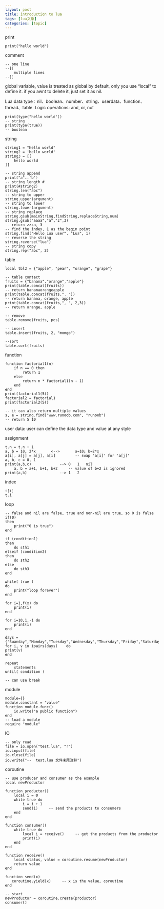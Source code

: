 ```yaml
---
layout: post
title: introduction to lua 
tags: [lua文章]
categories: [topic]
---
```

print

    
    
    print("hello world")
    

comment

    
    
    -- one line
    --[[
    	multiple lines
    --]]
    

global variable, value is treated as global by default, only you use “local”
to define it. if you awnt to delete it, just set it as nil.

Lua data type：nil、boolean、number、string、userdata、function、thread、table. Logic
operations: and, or, not

    
    
    print(type("hello world"))
    -- string
    print(type(true))
    -- boolean
    

string

    
    
    string1 = "hello world"
    string2 = 'hello world'
    string3 = [[
    	hello world
    ]]
    
    -- string append
    print("a"..'b')
    -- string length #
    print(#string2)
    string.len("abc")
    -- string to upper
    string.upper(argument)
    -- string to lower
    string.lower(argument)
    -- string replace 
    string.gsub(mainString,findString,replaceString,num)
    string.gsub("aaaa","a","z",3)
    -- return zzza, 3
    -- find the index, 1 as the begin point
    string.find("Hello Lua user", "Lua", 1)
    -- reverse the string
    string.reverse("lua") 
    -- string copy
    string.rep("abc", 2)
    

table

    
    
    local tbl2 = {"apple", "pear", "orange", "grape"}
    
    -- table contact
    fruits = {"banana","orange","apple"}
    print(table.concat(fruits))
    -- return bananaorangeapple
    print(table.concat(fruits,", "))
    -- return banana, orange, apple
    print(table.concat(fruits,", ", 2,3))
    -- return orange, apple
    
    -- remove 
    table.remove(fruits, pos)
    
    -- insert
    table.insert(fruits, 2, "mongo")
    
    --sort
    table.sort(fruits)
    

function

    
    
    function factorial1(n)
    	if n == 0 then
        	return 1
    	else
        	return n * factorial1(n - 1)
    	end
    end
    print(factorial1(5))
    factorial2 = factorial1
    print(factorial2(5))
    
    -- it can also return multiple values
    s, e = string.find("www.runoob.com", "runoob") 
    -- return 5 10
    

user data: user can define the data type and value at any style

assignment

    
    
    t.n = t.n + 1
    a, b = 10, 2*x       <-->       a=10; b=2*x
    a[i], a[j] = a[j], a[i]         -- swap 'a[i]' for 'a[j]'
    a, b, c = 0, 1
    print(a,b,c)             --> 0   1   nil
    	a, b = a+1, b+1, b+2     -- value of b+2 is ignored
    print(a,b)               --> 1   2
    

index

    
    
    t[i]
    t.i
    

loop

    
    
    -- false and nil are false, true and non-nil are true, so 0 is false
    if(0)
    then
    	print("0 is true")
    end
    
    if (condition1)
    then
    	do sth1
    elseif (condition2)
    then
    	do sth2
    else
    	do sth3
    end
    
    while( true )
    do
    	print("loop forever")
    end
    
    for i=1,f(x) do
    	print(i)
    end
    
    for i=10,1,-1 do
    	print(i)
    end
    
    days = {"Suanday","Monday","Tuesday","Wednesday","Thursday","Friday","Saturday"}  
    for i, v in ipairs(days)	do
    print(v)
    end
    
    repeat
    	statements
    until( condition )
    
    -- can use break 
    

module

    
    
    module={}
    module.constant = "value"
    function module.func()
    	io.write("a public function")
    end
    -- load a module
    require "module"
    

IO

    
    
    -- only read
    file = io.open("test.lua", "r")
    io.input(file)
    io.close(file)
    io.write("--  test.lua 文件末尾注释")
    

coroutine

    
    
    -- use producer and consumer as the example
    local newProductor
    
    function productor()
        local i = 0
        while true do
            i = i + 1
            send(i)     -- send the products to consumers
        end
    end
    
    function consumer()
        while true do
            local i = receive()     -- get the products from the productor
            print(i)
        end
    end
    
    function receive()
        local status, value = coroutine.resume(newProductor)
        return value
    end
    
    function send(x)
       coroutine.yield(x)     -- x is the value, coroutine
    end
    
    -- start
    newProductor = coroutine.create(productor)
    consumer()